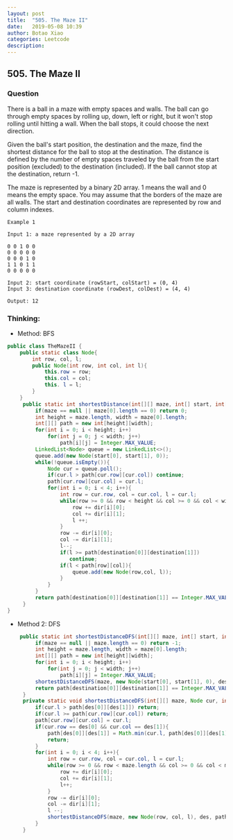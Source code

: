 ```yaml
---
layout: post
title:  "505. The Maze II"
date:   2019-05-08 10:39
author: Botao Xiao
categories: Leetcode
description:
---
```

## 505. The Maze II

### Question
There is a ball in a maze with empty spaces and walls. The ball can go through empty spaces by rolling up, down, left or right, but it won't stop rolling until hitting a wall. When the ball stops, it could choose the next direction.

Given the ball's start position, the destination and the maze, find the shortest distance for the ball to stop at the destination. The distance is defined by the number of empty spaces traveled by the ball from the start position (excluded) to the destination (included). If the ball cannot stop at the destination, return -1.

The maze is represented by a binary 2D array. 1 means the wall and 0 means the empty space. You may assume that the borders of the maze are all walls. The start and destination coordinates are represented by row and column indexes.
```
Example 1

Input 1: a maze represented by a 2D array

0 0 1 0 0
0 0 0 0 0
0 0 0 1 0
1 1 0 1 1
0 0 0 0 0

Input 2: start coordinate (rowStart, colStart) = (0, 4)
Input 3: destination coordinate (rowDest, colDest) = (4, 4)

Output: 12
```

### Thinking:
* Method: BFS

```Java
public class TheMazeII {
	public static class Node{
		int row, col, l;
		public Node(int row, int col, int l){
			this.row = row;
			this.col = col;
			this. l = l;
		}
	}
	 public static int shortestDistance(int[][] maze, int[] start, int[] destination){
		 if(maze == null || maze[0].length == 0) return 0;
		 int height = maze.length, width = maze[0].length;
		 int[][] path = new int[height][width];
		 for(int i = 0; i < height; i++)
			 for(int j = 0; j < width; j++)
				 path[i][j] = Integer.MAX_VALUE;
		 LinkedList<Node> queue = new LinkedList<>();
		 queue.add(new Node(start[0], start[1], 0));
		 while(!queue.isEmpty()){
			 Node cur = queue.poll();
			 if(cur.l > path[cur.row][cur.col]) continue;
			 path[cur.row][cur.col] = cur.l;
			 for(int i = 0; i < 4; i++){
				 int row = cur.row, col = cur.col, l = cur.l;
				 while(row >= 0 && row < height && col >= 0 && col < width && maze[row][col] == 0){
					 row += dir[i][0];
					 col += dir[i][1];
					 l ++;
				 }
				 row -= dir[i][0];
				 col -= dir[i][1];
				 l--;
				 if(l >= path[destination[0]][destination[1]])
				 	continue;
				 if(l < path[row][col]){
					 queue.add(new Node(row,col, l));
				 }
			 }
		 }
		 return path[destination[0]][destination[1]] == Integer.MAX_VALUE ? -1: path[destination[0]][destination[1]];
	 }
}
```

* Method 2: DFS
```Java
 	public static int shortestDistanceDFS(int[][] maze, int[] start, int[] destination){
		 if(maze == null || maze.length == 0) return -1;
		 int height = maze.length, width = maze[0].length;
		 int[][] path = new int[height][width];
		 for(int i = 0; i < height; i++)
			 for(int j = 0; j < width; j++)
				 path[i][j] = Integer.MAX_VALUE;
		 shortestDistanceDFS(maze, new Node(start[0], start[1], 0), destination, path);
		 return path[destination[0]][destination[1]] == Integer.MAX_VALUE ? -1: path[destination[0]][destination[1]];
	 }
	 private static void shortestDistanceDFS(int[][] maze, Node cur, int[] des, int[][] path){
		 if(cur.l > path[des[0]][des[1]]) return;
		 if(cur.l >= path[cur.row][cur.col]) return;
		 path[cur.row][cur.col] = cur.l;
		 if(cur.row == des[0] && cur.col == des[1]){
			 path[des[0]][des[1]] = Math.min(cur.l, path[des[0]][des[1]]);
			 return;
		 }
		 for(int i = 0; i < 4; i++){
			 int row = cur.row, col = cur.col, l = cur.l;
			 while(row >= 0 && row < maze.length && col >= 0 && col < maze[0].length && maze[row][col] == 0){
				 row += dir[i][0];
				 col += dir[i][1];
				 l++;
			 }
			 row -= dir[i][0];
			 col -= dir[i][1];
			 l --;
			 shortestDistanceDFS(maze, new Node(row, col, l), des, path);
		 }
	 }
```